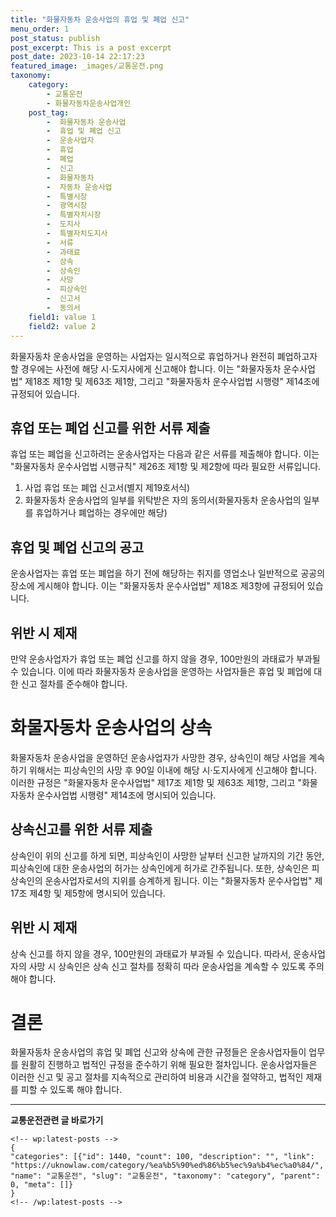 ```yaml
---
title: "화물자동차 운송사업의 휴업 및 폐업 신고"
menu_order: 1
post_status: publish
post_excerpt: This is a post excerpt
post_date: 2023-10-14 22:17:23
featured_image: _images/교통운전.png
taxonomy:
    category:
        - 교통운전
        - 화물자동차운송사업개인
    post_tag:
        -  화물자동차 운송사업
        -  휴업 및 폐업 신고
        -  운송사업자
        -  휴업
        -  폐업
        -  신고
        -  화물자동차
        -  자동차 운송사업
        -  특별시장
        -  광역시장
        -  특별자치시장
        -  도지사
        -  특별자치도지사
        -  서류
        -  과태료
        -  상속
        -  상속인
        -  사망
        -  피상속인
        -  신고서
        -  동의서
    field1: value 1
    field2: value 2
---
```



화물자동차 운송사업을 운영하는 사업자는 일시적으로 휴업하거나 완전히 폐업하고자 할 경우에는 사전에 해당 시·도지사에게 신고해야 합니다. 이는 "화물자동차 운수사업법" 제18조 제1항 및 제63조 제1항, 그리고 "화물자동차 운수사업법 시행령" 제14조에 규정되어 있습니다.

## 휴업 또는 폐업 신고를 위한 서류 제출

휴업 또는 폐업을 신고하려는 운송사업자는 다음과 같은 서류를 제출해야 합니다. 이는 "화물자동차 운수사업법 시행규칙" 제26조 제1항 및 제2항에 따라 필요한 서류입니다.

1. 사업 휴업 또는 폐업 신고서(별지 제19호서식)
2. 화물자동차 운송사업의 일부를 위탁받은 자의 동의서(화물자동차 운송사업의 일부를 휴업하거나 폐업하는 경우에만 해당)

## 휴업 및 폐업 신고의 공고

운송사업자는 휴업 또는 폐업을 하기 전에 해당하는 취지를 영업소나 일반적으로 공공의 장소에 게시해야 합니다. 이는 "화물자동차 운수사업법" 제18조 제3항에 규정되어 있습니다.

## 위반 시 제재

만약 운송사업자가 휴업 또는 폐업 신고를 하지 않을 경우, 100만원의 과태료가 부과될 수 있습니다. 이에 따라 화물자동차 운송사업을 운영하는 사업자들은 휴업 및 폐업에 대한 신고 절차를 준수해야 합니다.

# 화물자동차 운송사업의 상속

화물자동차 운송사업을 운영하던 운송사업자가 사망한 경우, 상속인이 해당 사업을 계속하기 위해서는 피상속인의 사망 후 90일 이내에 해당 시·도지사에게 신고해야 합니다. 이러한 규정은 "화물자동차 운수사업법" 제17조 제1항 및 제63조 제1항, 그리고 "화물자동차 운수사업법 시행령" 제14조에 명시되어 있습니다.

## 상속신고를 위한 서류 제출

상속인이 위의 신고를 하게 되면, 피상속인이 사망한 날부터 신고한 날까지의 기간 동안, 피상속인에 대한 운송사업의 허가는 상속인에게 허가로 간주됩니다. 또한, 상속인은 피상속인의 운송사업자로서의 지위를 승계하게 됩니다. 이는 "화물자동차 운수사업법" 제17조 제4항 및 제5항에 명시되어 있습니다.

## 위반 시 제재

상속 신고를 하지 않을 경우, 100만원의 과태료가 부과될 수 있습니다. 따라서, 운송사업자의 사망 시 상속인은 상속 신고 절차를 정확히 따라 운송사업을 계속할 수 있도록 주의해야 합니다.

# 결론

화물자동차 운송사업의 휴업 및 폐업 신고와 상속에 관한 규정들은 운송사업자들이 업무를 원활히 진행하고 법적인 규정을 준수하기 위해 필요한 절차입니다. 운송사업자들은 이러한 신고 및 공고 절차를 지속적으로 관리하여 비용과 시간을 절약하고, 법적인 제재를 피할 수 있도록 해야 합니다.


<!-- wp:separator -->
<hr class="wp-block-separator has-alpha-channel-opacity"/>
<!-- /wp:separator -->
<!-- wp:group {"backgroundColor":"base","layout":{"type":"constrained"}} -->
<div class="wp-block-group has-base-background-color has-background">
<!-- wp:paragraph {"align":"center","fontSize":"large"} -->
<p class="has-text-align-center has-large-font-size"><strong>교통운전관련 글 바로가기</strong></p>
<!-- /wp:paragraph -->

    <!-- wp:latest-posts -->
    {
    "categories": [{"id": 1440, "count": 100, "description": "", "link": "https://uknowlaw.com/category/%ea%b5%90%ed%86%b5%ec%9a%b4%ec%a0%84/", "name": "교통운전", "slug": "교통운전", "taxonomy": "category", "parent": 0, "meta": []}
    }
    <!-- /wp:latest-posts -->
    
</div>
<!-- /wp:group -->
    